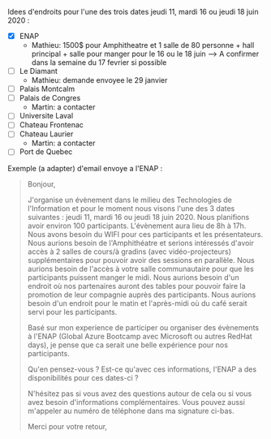 Idees d'endroits pour l'une des trois dates jeudi 11, mardi 16 ou jeudi 18 juin 2020 :
- [X] ENAP
  - Mathieu: 1500$ pour Amphitheatre et 1 salle de 80 personne + hall principal + salle pour manger pour le 16 ou le 18 juin --> A confirmer dans la semaine du 17 fevrier si possible
- [ ] Le Diamant
  - Mathieu: demande envoyee le 29 janvier
- [ ] Palais Montcalm
- [ ] Palais de Congres
  - Martin: a contacter
- [ ] Universite Laval
- [ ] Chateau Frontenac
- [ ] Chateau Laurier
  - Martin: a contacter
- [ ] Port de Quebec

Exemple (a adapter) d'email envoye a l'ENAP :
> Bonjour,
> 
> J'organise un évènement dans le milieu des Technologies de l'Information et pour le moment nous visons l'une des 3 dates suivantes : jeudi 11, mardi 16 ou jeudi 18 juin 2020.
> Nous planifions avoir environ 100 participants.
> L'évènement aura lieu de 8h à 17h.
> Nous avons besoin du WIFI pour ces participants et les présentateurs.
> Nous aurions besoin de l'Amphithéatre et serions intéressés d'avoir accès à 2 salles de cours/à gradins (avec vidéo-projecteurs) supplémentaires pour pouvoir avoir des sessions en parallèle.
> Nous aurions besoin de l'accès à votre salle communautaire pour que les participants puissent manger le midi.
> Nous aurions besoin d'un endroit où nos partenaires auront des tables pour pouvoir faire la promotion de leur compagnie auprès des participants.
> Nous aurions besoin d'un endroit pour le matin et l'après-midi où du café serait servi pour les participants.
> 
> Basé sur mon experience de participer ou organiser des évènements à l'ENAP (Global Azure Bootcamp avec Microsoft ou autres RedHat days), je pense que ca serait une belle expérience pour nos participants.
> 
> Qu'en pensez-vous ? Est-ce qu'avec ces informations, l'ENAP a des disponibilités pour ces dates-ci ?
> 
> N'hésitez pas si vous avez des questions autour de cela ou si vous avez besoin d'informations complémentaires.
> Vous pouvez aussi m'appeler au numéro de téléphone dans ma signature ci-bas.
> 
> Merci pour votre retour,
